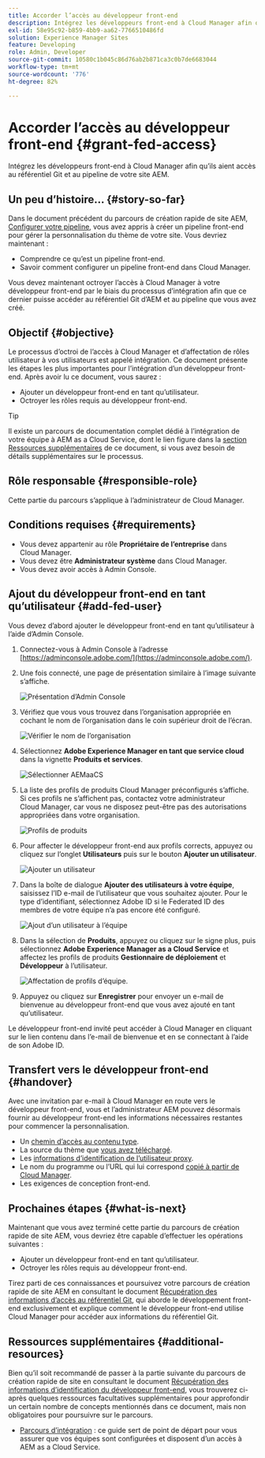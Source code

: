 ```yaml
---
title: Accorder l’accès au développeur front-end
description: Intégrez les développeurs front-end à Cloud Manager afin qu’ils aient accès au référentiel Git et au pipeline de votre site AEM.
exl-id: 58e95c92-b859-4bb9-aa62-7766510486fd
solution: Experience Manager Sites
feature: Developing
role: Admin, Developer
source-git-commit: 10580c1b045c86d76ab2b871ca3c0b7de6683044
workflow-type: tm+mt
source-wordcount: '776'
ht-degree: 82%

---
```


# Accorder l’accès au développeur front-end {#grant-fed-access}

Intégrez les développeurs front-end à Cloud Manager afin qu’ils aient accès au référentiel Git et au pipeline de votre site AEM.

## Un peu d’histoire… {#story-so-far}

Dans le document précédent du parcours de création rapide de site AEM, [Configurer votre pipeline](pipeline-setup.md), vous avez appris à créer un pipeline front-end pour gérer la personnalisation du thème de votre site. Vous devriez maintenant :

* Comprendre ce qu’est un pipeline front-end.
* Savoir comment configurer un pipeline front-end dans Cloud Manager.

Vous devez maintenant octroyer l’accès à Cloud Manager à votre développeur front-end par le biais du processus d’intégration afin que ce dernier puisse accéder au référentiel Git d’AEM et au pipeline que vous avez créé.

## Objectif {#objective}

Le processus d’octroi de l’accès à Cloud Manager et d’affectation de rôles utilisateur à vos utilisateurs est appelé intégration. Ce document présente les étapes les plus importantes pour l’intégration d’un développeur front-end. Après avoir lu ce document, vous saurez :

* Ajouter un développeur front-end en tant qu’utilisateur.
* Octroyer les rôles requis au développeur front-end.

>[!TIP]
>
>Il existe un parcours de documentation complet dédié à l’intégration de votre équipe à AEM as a Cloud Service, dont le lien figure dans la [section Ressources supplémentaires](#additional-resources) de ce document, si vous avez besoin de détails supplémentaires sur le processus.

## Rôle responsable {#responsible-role}

Cette partie du parcours s’applique à l’administrateur de Cloud Manager.

## Conditions requises {#requirements}

* Vous devez appartenir au rôle **Propriétaire de l’entreprise** dans Cloud Manager.
* Vous devez être **Administrateur système** dans Cloud Manager.
* Vous devez avoir accès à Admin Console.

## Ajout du développeur front-end en tant qu’utilisateur {#add-fed-user}

Vous devez d’abord ajouter le développeur front-end en tant qu’utilisateur à l’aide d’Admin Console.

1. Connectez-vous à Admin Console à l’adresse [https://adminconsole.adobe.com/](https://adminconsole.adobe.com/).

1. Une fois connecté, une page de présentation similaire à l’image suivante s’affiche.

   ![Présentation d’Admin Console](assets/admin-console.png)

1. Vérifiez que vous vous trouvez dans l’organisation appropriée en cochant le nom de l’organisation dans le coin supérieur droit de l’écran.

   ![Vérifier le nom de l’organisation](assets/correct-org.png)

1. Sélectionnez **Adobe Experience Manager en tant que service cloud** dans la vignette **Produits et services**.

   ![Sélectionner AEMaaCS](assets/select-aemaacs.png)

1. La liste des profils de produits Cloud Manager préconfigurés s’affiche. Si ces profils ne s’affichent pas, contactez votre administrateur Cloud Manager, car vous ne disposez peut-être pas des autorisations appropriées dans votre organisation.

   ![Profils de produits](assets/product-profiles.png)

1. Pour affecter le développeur front-end aux profils corrects, appuyez ou cliquez sur l’onglet **Utilisateurs** puis sur le bouton **Ajouter un utilisateur**.

   ![Ajouter un utilisateur](assets/add-user.png)

1. Dans la boîte de dialogue **Ajouter des utilisateurs à votre équipe**, saisissez l’ID e-mail de l’utilisateur que vous souhaitez ajouter. Pour le type d’identifiant, sélectionnez Adobe ID si le Federated ID des membres de votre équipe n’a pas encore été configuré.

   ![Ajout d’un utilisateur à l’équipe](assets/add-to-team.png)

1. Dans la sélection de **Produits**, appuyez ou cliquez sur le signe plus, puis sélectionnez **Adobe Experience Manager as a Cloud Service** et affectez les profils de produits **Gestionnaire de déploiement** et **Développeur** à l’utilisateur.

   ![Affectation de profils d’équipe.](assets/assign-team.png)

1. Appuyez ou cliquez sur **Enregistrer** pour envoyer un e-mail de bienvenue au développeur front-end que vous avez ajouté en tant qu’utilisateur.

Le développeur front-end invité peut accéder à Cloud Manager en cliquant sur le lien contenu dans l’e-mail de bienvenue et en se connectant à l’aide de son Adobe ID.

## Transfert vers le développeur front-end {#handover}

Avec une invitation par e-mail à Cloud Manager en route vers le développeur front-end, vous et l’administrateur AEM pouvez désormais fournir au développeur front-end les informations nécessaires restantes pour commencer la personnalisation.

* Un [chemin d’accès au contenu type](#example-page).
* La source du thème que [vous avez téléchargé](#download-theme).
* Les [informations d’identification de l’utilisateur proxy](#proxy-user).
* Le nom du programme ou l’URL qui lui correspond [copié à partir de Cloud Manager](pipeline-setup.md#login).
* Les exigences de conception front-end.

## Prochaines étapes {#what-is-next}

Maintenant que vous avez terminé cette partie du parcours de création rapide de site AEM, vous devriez être capable d’effectuer les opérations suivantes :

* Ajouter un développeur front-end en tant qu’utilisateur.
* Octroyer les rôles requis au développeur front-end.

Tirez parti de ces connaissances et poursuivez votre parcours de création rapide de site AEM en consultant le document [Récupération des informations d’accès au référentiel Git](retrieve-access.md), qui aborde le développement front-end exclusivement et explique comment le développeur front-end utilise Cloud Manager pour accéder aux informations du référentiel Git.

## Ressources supplémentaires {#additional-resources}

Bien qu’il soit recommandé de passer à la partie suivante du parcours de création rapide de site en consultant le document [Récupération des informations d’identification du développeur front-end](retrieve-access.md), vous trouverez ci-après quelques ressources facultatives supplémentaires pour approfondir un certain nombre de concepts mentionnés dans ce document, mais non obligatoires pour poursuivre sur le parcours.

* [Parcours d’intégration](/help/journey-onboarding/overview.md) : ce guide sert de point de départ pour vous assurer que vos équipes sont configurées et disposent dʼun accès à AEM as a Cloud Service.
